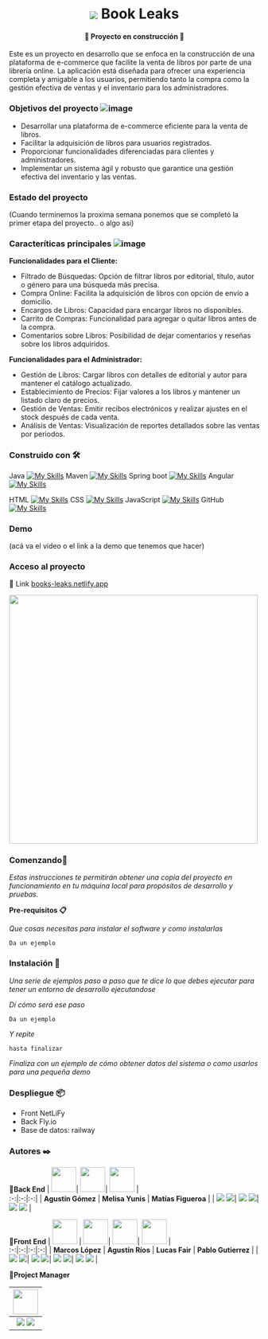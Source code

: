 <h1 align = "center"><img align="center" src="https://github.com/No-Country/s12-10-m-java-angular/assets/127913044/a6e06399-b907-4d14-87e6-d8b2ad4a2e18"> Book Leaks </h1>

 <h4 align="center">
🚧 Proyecto en construcción 🚧
</h4>
Este es un proyecto en desarrollo que se enfoca en la construcción de una plataforma de e-commerce que facilite la venta de libros por parte de una librería online. 
La aplicación está diseñada para ofrecer una experiencia completa y amigable a los usuarios, permitiendo tanto la compra como la gestión efectiva de ventas y el inventario para los administradores.


### Objetivos del proyecto ![image](https://github.com/No-Country/s12-10-m-java-angular/assets/127913044/91dbc679-206a-44f4-bde0-95e3d29a13a0)
- Desarrollar una plataforma de e-commerce eficiente para la venta de libros.
- Facilitar la adquisición de libros para usuarios registrados.
- Proporcionar funcionalidades diferenciadas para clientes y administradores.
- Implementar un sistema ágil y robusto que garantice una gestión efectiva del inventario y las ventas.
### Estado del proyecto
(Cuando terminemos la proxima semana ponemos que se completó la primer etapa del proyecto.. o algo así) 
### Caracteríticas principales ![image](https://github.com/No-Country/s12-10-m-java-angular/assets/127913044/f4f12a8f-852e-4d3f-9e2d-7c01f38ad8bc) 
 **Funcionalidades para el Cliente:**
- Filtrado de Búsquedas: Opción de filtrar libros por editorial, título, autor o género para una búsqueda más precisa.
- Compra Online: Facilita la adquisición de libros con opción de envío a domicilio.
- Encargos de Libros: Capacidad para encargar libros no disponibles.
- Carrito de Compras: Funcionalidad para agregar o quitar libros antes de la compra.
- Comentarios sobre Libros: Posibilidad de dejar comentarios y reseñas sobre los libros adquiridos.
  
**Funcionalidades para el Administrador:**
- Gestión de Libros: Cargar libros con detalles de editorial y autor para mantener el catálogo actualizado.
- Establecimiento de Precios: Fijar valores a los libros y mantener un listado claro de precios.
- Gestión de Ventas: Emitir recibos electrónicos y realizar ajustes en el stock después de cada venta.
- Análisis de Ventas: Visualización de reportes detallados sobre las ventas por periodos.
### Construido con 🛠️
Java [![My Skills](https://skillicons.dev/icons?i=java)](https://skillicons.dev)
Maven [![My Skills](https://skillicons.dev/icons?i=maven)](https://skillicons.dev)
Spring boot [![My Skills](https://skillicons.dev/icons?i=spring)](https://skillicons.dev)
Angular [![My Skills](https://skillicons.dev/icons?i=angular)](https://skillicons.dev)

HTML [![My Skills](https://skillicons.dev/icons?i=html)](https://skillicons.dev)
CSS [![My Skills](https://skillicons.dev/icons?i=css)](https://skillicons.dev)
JavaScript [![My Skills](https://skillicons.dev/icons?i=js)](https://skillicons.dev)
GitHub [![My Skills](https://skillicons.dev/icons?i=github)](https://skillicons.dev)

### Demo
(acá va el video o el link a la demo que tenemos que hacer) 

### Acceso al proyecto
🔗 Link [books-leaks.netlify.app](https://books-leaks.netlify.app/)

<img align="center" src="https://github.com/No-Country/s12-10-m-java-angular/assets/127913044/5aa07def-9fbe-4710-9b75-229ac04a04b4" width=500> 


### Comenzando🚀

_Estas instrucciones te permitirán obtener una copia del proyecto en funcionamiento en tu máquina local para propósitos de desarrollo y pruebas._

**Pre-requisitos 📋**

_Que cosas necesitas para instalar el software y como instalarlas_

```
Da un ejemplo
```

### Instalación 🔧

_Una serie de ejemplos paso a paso que te dice lo que debes ejecutar para tener un entorno de desarrollo ejecutandose_

_Dí cómo será ese paso_

```
Da un ejemplo
```

_Y repite_

```
hasta finalizar
```

_Finaliza con un ejemplo de cómo obtener datos del sistema o como usarlos para una pequeña demo_

### Despliegue 📦
* Front NetLiFy
* Back Fly.io
* Base de datos: railway 

### Autores ✒️
**📌Back End**
| <img src="https://avatars.githubusercontent.com/u/87383576?v=4" width=50>| <img src="https://avatars.githubusercontent.com/u/127455847?v=4" width=50>| <img src="https://avatars.githubusercontent.com/u/115900906?v=4" width=50>  |   
:-:|:-:|:-:|
| **Agustín Gómez**  | **Melisa Yunis**  | **Matías Figueroa**  | 
| <a href="https://github.com/Agustingomez98"><img src="https://img.shields.io/badge/github-%23121011.svg?&style=for-the-badge&logo=github&logoColor=white"/></a> <a href=""><img src="https://img.shields.io/badge/linkedin%20-%230077B5.svg?&style=for-the-badge&logo=linkedin&logoColor=white"/></a>| <a href="https://github.com/Melisayunis"><img src="https://img.shields.io/badge/github-%23121011.svg?&style=for-the-badge&logo=github&logoColor=white"/></a> <a href="http://www.linkedin.com/in/melisa-yunis"><img src="https://img.shields.io/badge/linkedin%20-%230077B5.svg?&style=for-the-badge&logo=linkedin&logoColor=white"/></a>| <a href="https://github.com/matifigueroa98"><img src="https://img.shields.io/badge/github-%23121011.svg?&style=for-the-badge&logo=github&logoColor=white"/></a> <a href="https://www.linkedin.com/in/matias-nicolas-figueroa/"><img src="https://img.shields.io/badge/linkedin%20-%230077B5.svg?&style=for-the-badge&logo=linkedin&logoColor=white"/></a> |

**📌Front End**
| <img src="https://tinyurl.com/marcoslopez2" width=50>  | <img src="https://avatars.githubusercontent.com/u/122225722?v=4" width=50>| <img src="https://avatars.githubusercontent.com/u/121519705?v=4" width=50>| <img src="https://avatars.githubusercontent.com/u/123486251?v=4" width=50>  |   
:-:|:-:|:-:|:-:|
| **Marcos López**  | **Agustín Ríos**  | **Lucas Fair**  | **Pablo Gutierrez**  | 
| <a href="https://github.com/marcossic"><img src="https://img.shields.io/badge/github-%23121011.svg?&style=for-the-badge&logo=github&logoColor=white"/></a> <a href="https://www.linkedin.com/in/marcos-lopez-dev"><img src="https://img.shields.io/badge/linkedin%20-%230077B5.svg?&style=for-the-badge&logo=linkedin&logoColor=white"/></a>| <a href="https://github.com/AgustinNRios"><img src="https://img.shields.io/badge/github-%23121011.svg?&style=for-the-badge&logo=github&logoColor=white"/></a> <a href="https://www.linkedin.com/in/riosagustindev528/"><img src="https://img.shields.io/badge/linkedin%20-%230077B5.svg?&style=for-the-badge&logo=linkedin&logoColor=white"/></a>| <a href="https://github.com/LucasEsca"><img src="https://img.shields.io/badge/github-%23121011.svg?&style=for-the-badge&logo=github&logoColor=white"/></a> <a href="https://www.linkedin.com/in/lucasivanfair/"><img src="https://img.shields.io/badge/linkedin%20-%230077B5.svg?&style=for-the-badge&logo=linkedin&logoColor=white"/></a>| <a href="https://github.com/Pablo2311"><img src="https://img.shields.io/badge/github-%23121011.svg?&style=for-the-badge&logo=github&logoColor=white"/></a> <a href="https://www.linkedin.com/in/pablo-ra%C3%BAl-guti%C3%A9rrez/?utm_source=share&utm_campaign=share_via&utm_content=profile&utm_medium=android_app"><img src="https://img.shields.io/badge/linkedin%20-%230077B5.svg?&style=for-the-badge&logo=linkedin&logoColor=white"/></a> |

**📌Project Manager**

| <img src="https://avatars.githubusercontent.com/u/127913044?v=4" width=50>  |
:-:|
| <a href="https://github.com/Ceci-Alsina"><img src="https://img.shields.io/badge/github-%23121011.svg?&style=for-the-badge&logo=github&logoColor=white"/></a> <a href="https://www.linkedin.com/in/cecilia-alsina-3670aa207/"><img src="https://img.shields.io/badge/linkedin%20-%230077B5.svg?&style=for-the-badge&logo=linkedin&logoColor=white"/></a>|








 







